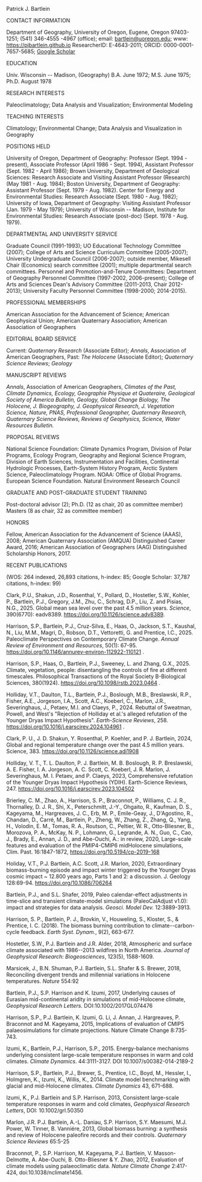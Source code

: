 Patrick J. Bartlein

CONTACT INFORMATION

Department of Geography, University of Oregon, Eugene, Oregon 97403-1251; (541) 346-4555 -4967 (office); email: [bartlein@uoregon.edu](mailto:bartlein@oregon.uoregon.edu); www: https://pjbartlein.github.io ResearcherID: E-4643-2011; ORCID: 0000-0001-7657-5685; [Google Scholar](https://scholar.google.com/citations?user=FTFHPNMAAAAJ&hl=en)

EDUCATION

Univ. Wisconsin \-- Madison, (Geography) B.A. June 1972; M.S. June 1975; Ph.D. August 1978

RESEARCH INTERESTS

Paleoclimatology; Data Analysis and Visualization; Environmental Modeling

TEACHING INTERESTS

Climatology; Environmental Change; Data Analysis and Visualization in Geography

POSITIONS HELD

University of Oregon, Department of Geography: Professor (Sept. 1994 - present), Associate Professor (April 1986 - Sept. 1994), Assistant Professor (Sept. 1982 - April 1986); Brown University, Department of Geological Sciences: Research Associate and Visiting Assistant Professor (Research) (May 1981 - Aug. 1984); Boston University, Department of Geography: Assistant Professor (Sept. 1979 - Aug. 1982). Center for Energy and Environmental Studies: Research Associate (Sept. 1980 - Aug. 1982); University of Iowa, Department of Geography: Visiting Assistant Professor (Jan. 1979 - May 1979); University of Wisconsin \-- Madison, Institute for Environmental Studies: Research Associate (post-doc) (Sept. 1978 - Aug. 1979).

DEPARTMENTAL AND UNIVERSITY SERVICE

Graduate Council (1991-1993); UO Educational Technology Committee (2007); College of Arts and Science Curriculum Committee (2005-2007); University Undergraduate Council (2006-2007); outside member, Mikesell Chair (Economics) search committee (2001); multiple departmental search committees. Personnel and Promotion-and-Tenure Committees: Department of Geography Personnel Committee (1997-2002, 2006-present); College of Arts and Sciences Dean's Advisory Committee (2011-2013, Chair 2012-2013); University Faculty Personnel Committee (1998-2000; 2014-2015).

PROFESSIONAL MEMBERSHIPS

American Association for the Advancement of Science; American Geophysical Union; American Quaternary Association; American Association of Geographers

EDITORIAL BOARD SERVICE

Current: *Quaternary Research* (Associate Editor); *Annals*, Association of American Geographers, Past: *The Holocene* (Associate Editor); *Quaternary Science Reviews*; *Geology*

MANUSCRIPT REVIEWS

*Annals*, Association of American Geographers, *Climates of the Past, Climate Dynamics, Ecology,* *Geographie Physique et Quateraire, Geological Society of America Bulletin, Geology, Global Change Biology, The Holocene, J. Biogeography, J. Geophysical Research, J. Vegetation Science, Nature, PNAS, Professional Geographer, Quaternary Research, Quaternary Science Reviews, Reviews of Geophysics, Science, Water Resources Bulletin.*

PROPOSAL REVIEWS

National Science Foundation: Climate Dynamics Program, Division of Polar Programs, Ecology Program, Geography and Regional Science Program, Division of Earth Sciences, Instrumentation and Facilities, Continental Hydrologic Processes, Earth-System History Program, Arctic System Science, Paleoclimatology Program. NOAA: Office of Global Programs. European Science Foundation. Natural Environment Research Council

GRADUATE AND POST-GRADUATE STUDENT TRAINING

Post-doctoral advisor (2); Ph.D. (12 as chair, 20 as committee member) Masters (8 as chair, 32 as committee member)

HONORS

Fellow, American Association for the Advancement of Science (AAAS), 2008; American Quaternary Association (AMQUA) Distinguished Career Award, 2016; American Association of Geographers (AAG) Distinguished Scholarship Honors, 2017.

RECENT PUBLICATIONS

(WOS: 264 indexed, 26,893 citations, h-index: 85; Google Scholar: 37,787 citations, h-index: 99)

Clark, P.U., Shakun, J.D., Rosenthal, Y., Pollard, D., Hostetler, S.W., Kohler, P., Bartlein, P.J., Gregory, J.M., Zhu, C., Schrag, D.P., Liu, Z. and Pisias, N.G., 2025. Global mean sea level over the past 4.5 million years. *Science*, 390(6770): eadv8389. https://doi.org/10.1126/science.adv8389.

Harrison, S.P., Bartlein, P.J., Cruz-Silva, E., Haas, O., Jackson, S.T., Kaushal, N., Liu, M.M., Magri, D., Robson, D.T., Vettoretti, G. and Prentice, I.C., 2025. Paleoclimate Perspectives on Contemporary Climate Change. *Annual Review of Environment and Resources*, 50(1): 67-95. https://doi.org/10.1146/annurev-environ-112922-110121 .

Harrison, S.P., Haas, O., Bartlein, P.J., Sweeney, L. and Zhang, G.X., 2025. Climate, vegetation, people: disentangling the controls of fire at different timescales. Philosophical Transactions of the Royal Society B-Biological Sciences, 380(1924). https://doi.org/10.1098/rstb.2023.0464 .

Holliday, V.T., Daulton, T.L., Bartlein, P.J., Boslough, M.B., Breslawski, R.P., Fisher, A.E., Jorgeson, I.A., Scott, A.C., Koeberl, C., Marlon, J.R., Severinghaus, J., Petaev, M.I. and Claeys, P., 2024. Rebuttal of Sweatman, Powell, and West\'s \"Rejection of Holliday et al.\'s alleged refutation of the Younger Dryas Impact Hypothesis\". *Earth-Science Reviews*, 258. https://doi.org/10.1016/j.earscirev.2024.104961 .

Clark, P. U., J. D. Shakun, Y. Rosenthal, P. Koehler, and P. J. Bartlein, 2024, Global and regional temperature change over the past 4.5 million years. Science, 383. <https://doi.org/10.1126/science.adi1908>

Holliday, V. T., T. L. Daulton, P. J. Bartlein, M. B. Boslough, R. P. Breslawski, A. E. Fisher, I. A. Jorgeson, A. C. Scott, C. Koeberl, J. R. Marlon, J. Severinghaus, M. I. Petaev, and P. Claeys, 2023, Comprehensive refutation of the Younger Dryas Impact Hypothesis (YDIH). Earth-Science Reviews, 247. <https://doi.org/10.1016/j.earscirev.2023.104502>

Brierley, C. M., Zhao, A., Harrison, S. P., Braconnot, P., Williams, C. J. R., Thornalley, D. J. R., Shi, X., Peterschmitt, J.-Y., Ohgaito, R., Kaufman, D. S., Kageyama, M., Hargreaves, J. C., Erb, M. P., Emile-Geay, J., D\'Agostino, R., Chandan, D., Carré, M., Bartlein, P., Zheng, W., Zhang, Z., Zhang, Q., Yang, H., Volodin, E. M., Tomas, R. A., Routson, C., Peltier, W. R., Otto-Bliesner, B., Morozova, P. A., McKay, N. P., Lohmann, G., Legrande, A. N., Guo, C., Cao, J., Brady, E., Annan, J. D., and Abe-Ouchi, A.: in review, 2020, Large-scale features and evaluation of the PMIP4-CMIP6 midHolocene simulations, Clim. Past. 16:1847-1872, <https://doi.org/10.5194/cp-2019-168>

Holiday, V.T., P.J. Bartlein, A.C. Scott, J.R. Marlon, 2020, Extraordinary biomass-burning episode and impact winter triggered by the Younger Dryas cosmic impact \~ 12.800 years ago, Parts 1 and 2: a discussion. J. Geology 128:69-94. <https://doi.org/10.1086/706264>

Bartlein, P.J., and S.L. Shafer, 2019, Paleo calendar-effect adjustments in time-slice and transient climate-model simulations (PaleoCalAdjust v1.0): impact and strategies for data analysis. *Geosci. Model Dev.* 12:3889-3913.

Harrison, S. P., Bartlein, P. J., Brovkin, V., Houweling, S., Kloster, S., & Prentice, I. C. (2018). The biomass burning contribution to climate--carbon-cycle feedback. *Earth Syst. Dynam.*, 9(2), 663-677.

Hostetler, S.W., P.J. Bartlein and J.R. Alder, 2018, Atmospheric and surface climate associated with 1986--2013 wildfires in North America. *Journal of Geophysical Research: Biogeosciences*, 123(5), 1588-1609.

Marsicek, J., B.N. Shuman, P.J. Bartlein, S.L. Shafer & S. Brewer, 2018, Reconciling divergent trends and millennial variations in Holocene temperatures. *Nature* 554:92

Bartlein, P.J., S.P. Harrison and K. Izumi, 2017, Underlying causes of Eurasian mid-continental aridity in simulations of mid-Holocene climate, *Geophysical Research Letters*. DOI:10.1002/2017GL074476

Harrison, S.P., P.J. Bartlein, K. Izumi, G. Li, J. Annan, J. Hargreaves, P. Braconnot and M. Kageyama, 2015, Implications of evaluation of CMIP5 palaeosimulations for climate projections. Nature Climate Change 8:735-743.

Izumi, K., Bartlein, P.J., Harrison, S.P., 2015. Energy-balance mechanisms underlying consistent large-scale temperature responses in warm and cold climates. *Climate Dynamics*. 44:3111-3127. DOI 10.1007/s00382-014-2189-2

Harrison, S.P., Bartlein, P.J., Brewer, S., Prentice, I.C., Boyd, M., Hessler, I., Holmgren, K., Izumi, K., Willis, K., 2014. Climate model benchmarking with glacial and mid-Holocene climates. *Climate Dynamics* 43, 671-688.

Izumi, K., P.J. Bartlein and S.P. Harrison, 2013, Consistent large-scale temperature responses in warm and cold climates, *Geophysical Research Letters*, DOI: 10.1002/grl.50350

Marlon, J.R. P.J. Bartlein, A.-L. Daniau, S.P. Harrison, S.Y. Maesumi, M.J. Power, W. Tinner, B. Vanniére, 2013, Global biomass burning: a synthesis and review of Holocene paleofire records and their controls. *Quaternary Science Reviews* 65:5-25

Braconnot, P., S.P. Harrison, M. Kageyama, P.J. Bartlein, V. Masson-Delmotte, A. Abe-Ouchi, B. Otto-Bliesner & Y. Zhao, 2012, Evaluation of climate models using palaeoclimatic data. *Nature Climate Change* 2:417-424, doi:10.1038/nclimate1456.
